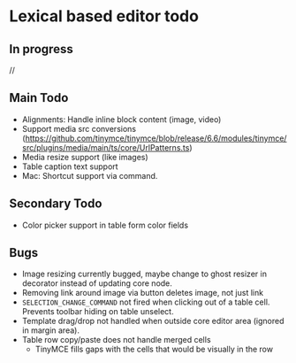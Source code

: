 # Lexical based editor todo

## In progress

//

## Main Todo

- Alignments: Handle inline block content (image, video)
- Support media src conversions (https://github.com/tinymce/tinymce/blob/release/6.6/modules/tinymce/src/plugins/media/main/ts/core/UrlPatterns.ts)
- Media resize support (like images)
- Table caption text support
- Mac: Shortcut support via command.

## Secondary Todo

- Color picker support in table form color fields

## Bugs

- Image resizing currently bugged, maybe change to ghost resizer in decorator instead of updating core node.
- Removing link around image via button deletes image, not just link 
- `SELECTION_CHANGE_COMMAND` not fired when clicking out of a table cell. Prevents toolbar hiding on table unselect.
- Template drag/drop not handled when outside core editor area (ignored in margin area).
- Table row copy/paste does not handle merged cells
  - TinyMCE fills gaps with the  cells that would be visually in the row